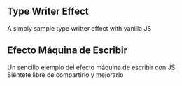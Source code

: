 ## Type Writer Effect

A simply sample type writter effect with vanilla JS

## Efecto Máquina de Escribir

Un sencillo ejemplo del efecto máquina de escribir con JS  
Siéntete libre de compartirlo y mejorarlo
